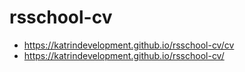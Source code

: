 # rsschool-cv
- https://katrindevelopment.github.io/rsschool-cv/cv
- https://katrindevelopment.github.io/rsschool-cv/
